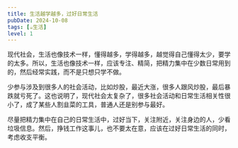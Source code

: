 ```yaml
---
title: 生活越学越多，过好日常生活
pubDate: 2024-10-08
tags: [☕️生活]
level: 1
---
```


现代社会，生活也像技术一样，懂得越多，学得越多，越觉得自己懂得太少，要学的太多。所以，生活也像技术一样，应该专注、精简，把精力集中在少数日常用到的，然后经常实践，而不是只想只学不做。

少参与涉及到很多人的社会活动，比如炒股，最近大涨，很多人跟风炒股，最后暴跌就亏死了。这也说明了，现代社会太复杂了，很多社会活动和日常生活相关性很小了，成了某些人割韭菜的工具，普通人还是别参与最好。

尽量把精力集中在自己的日常生活中，过好当下，关注附近，关注身边的人，少看垃圾信息。然后，挣钱工作这事儿，也不要太在意，应该在过好日常生活的同时，考虑收支平衡。

